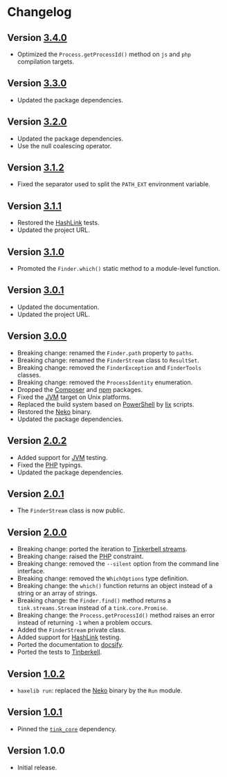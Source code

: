 # Changelog

## Version [3.4.0](https://github.com/cedx/which.hx/compare/v3.3.0...v3.4.0)
- Optimized the `Process.getProcessId()` method on `js` and `php` compilation targets.

## Version [3.3.0](https://github.com/cedx/which.hx/compare/v3.2.0...v3.3.0)
- Updated the package dependencies.

## Version [3.2.0](https://github.com/cedx/which.hx/compare/v3.1.2...v3.2.0)
- Updated the package dependencies.
- Use the null coalescing operator.

## Version [3.1.2](https://github.com/cedx/which.hx/compare/v3.1.1...v3.1.2)
- Fixed the separator used to split the `PATH_EXT` environment variable.

## Version [3.1.1](https://github.com/cedx/which.hx/compare/v3.1.0...v3.1.1)
- Restored the [HashLink](https://hashlink.haxe.org) tests.
- Updated the project URL.

## Version [3.1.0](https://github.com/cedx/which.hx/compare/v3.0.1...v3.1.0)
- Promoted the `Finder.which()` static method to a module-level function.

## Version [3.0.1](https://github.com/cedx/which.hx/compare/v3.0.1...v3.0.0)
- Updated the documentation.
- Updated the project URL.

## Version [3.0.0](https://github.com/cedx/which.hx/compare/v2.0.2...v3.0.0)
- Breaking change: renamed the `Finder.path` property to `paths`.
- Breaking change: renamed the `FinderStream` class to `ResultSet`.
- Breaking change: removed the `FinderException` and `FinderTools` classes.
- Breaking change: removed the `ProcessIdentity` enumeration.
- Dropped the [Composer](https://getcomposer.org) and [npm](https://www.npmjs.com) packages.
- Fixed the [JVM](https://www.java.com) target on Unix platforms.
- Replaced the build system based on [PowerShell](https://docs.microsoft.com/en-us/powershell) by [lix](https://github.com/lix-pm/lix.client) scripts.
- Restored the [Neko](https://nekovm.org) binary.
- Updated the package dependencies.

## Version [2.0.2](https://github.com/cedx/which.hx/compare/v2.0.1...v2.0.2)
- Added support for [JVM](https://www.java.com) testing.
- Fixed the [PHP](https://www.php.net) typings.
- Updated the package dependencies.

## Version [2.0.1](https://github.com/cedx/which.hx/compare/v2.0.0...v2.0.1)
- The `FinderStream` class is now public.

## Version [2.0.0](https://github.com/cedx/which.hx/compare/v1.0.2...v2.0.0)
- Breaking change: ported the iteration to [Tinkerbell streams](https://github.com/haxetink/tink_streams).
- Breaking change: raised the [PHP](https://www.php.net) constraint.
- Breaking change: removed the `--silent` option from the command line interface.
- Breaking change: removed the `WhichOptions` type definition.
- Breaking change: the `which()` function returns an object instead of a string or an array of strings. 
- Breaking change: the `Finder.find()` method returns a `tink.streams.Stream` instead of a `tink.core.Promise`.
- Breaking change: the `Process.getProcessId()` method raises an error instead of returning `-1` when a problem occurs.
- Added the `FinderStream` private class.
- Added support for [HashLink](https://hashlink.haxe.org) testing.
- Ported the documentation to [docsify](https://docsify.js.org).
- Ported the tests to [Tinberkell](https://haxetink.github.io/tink_unittest).

## Version [1.0.2](https://github.com/cedx/which.hx/compare/v1.0.1...v1.0.2)
- `haxelib run`: replaced the [Neko](https://nekovm.org) binary by the `Run` module.

## Version [1.0.1](https://github.com/cedx/which.hx/compare/v1.0.0...v1.0.1)
- Pinned the [`tink_core`](https://lib.haxe.org/p/tink_core) dependency.

## Version 1.0.0
- Initial release.
